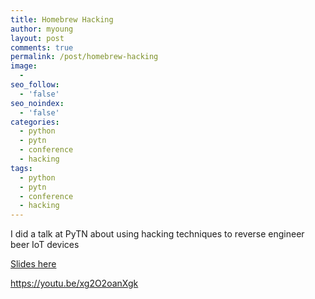 ```yaml
---
title: Homebrew Hacking
author: myoung
layout: post
comments: true
permalink: /post/homebrew-hacking
image:
  -
seo_follow:
  - 'false'
seo_noindex:
  - 'false'
categories:
  - python
  - pytn 
  - conference
  - hacking
tags:
  - python
  - pytn 
  - conference
  - hacking
---
```


I did a talk at PyTN about using hacking techniques to reverse engineer beer IoT devices  <!-- more -->

[Slides here](https://markyoung.us/pytn-2020/#1)

https://youtu.be/xg2O2oanXgk
